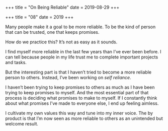 +++
title = "On Being Reliable"
date = 2019-08-29
+++

+++
title = "08"
date = 2019
+++

Many people make it a goal to be more reliable. To be the kind of person that can be trusted, one that keeps promises. 

How do we practice this? It&#8217;s not as easy as it sounds. 

I find myself more reliable in the last few years than I&#8217;ve ever been before. I can tell because people in my life trust me to complete important projects and tasks. 

But the interesting part is that I haven&#8217;t tried to become a more reliable person to others. Instead, I&#8217;ve been working on _self reliance._ 

I haven&#8217;t been trying to keep promises to others as much as I have been trying to keep promises to myself. And the most essential part of that process is deciding what promises to make to myself. If I constantly think about what promises I&#8217;ve made to everyone else, I end up feeling aimless. 

I cultivate my own values this way and tune into my inner voice. The by product is that I&#8217;m now seen as more reliable to others as an unintended but welcome result.